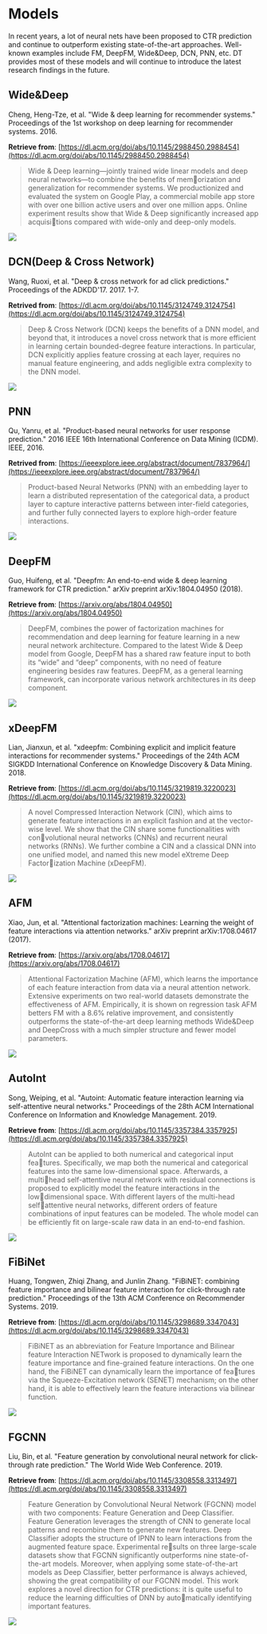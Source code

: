 # Models

In recent years, a lot of neural nets have been proposed to CTR prediction and continue to outperform existing state-of-the-art approaches. Well-known examples include FM, DeepFM, Wide&Deep, DCN, PNN, etc. DT provides most of these models and will continue to introduce the latest research findings in the future.

## Wide&Deep

Cheng, Heng-Tze, et al. "Wide & deep learning for recommender systems." Proceedings of the 1st workshop on deep learning for recommender systems. 2016.

**Retrieve from**: [https://dl.acm.org/doi/abs/10.1145/2988450.2988454](https://dl.acm.org/doi/abs/10.1145/2988450.2988454)

> Wide & Deep learning—jointly trained wide linear models and deep neural networks—to combine the benefits of memorization and generalization for recommender systems. We productionized and evaluated the system on Google Play, a commercial mobile app store with over one billion active users and over one million apps. Online experiment results show that Wide & Deep significantly increased app acquisitions compared with wide-only and deep-only models.

![](images/widedeep.png)



## DCN(Deep & Cross Network)

Wang, Ruoxi, et al. "Deep & cross network for ad click predictions." Proceedings of the ADKDD'17. 2017. 1-7.

**Retrived from**: [https://dl.acm.org/doi/abs/10.1145/3124749.3124754](https://dl.acm.org/doi/abs/10.1145/3124749.3124754)

>  Deep & Cross Network (DCN) keeps the benefits of a DNN model, and beyond that, it introduces a novel cross network that is more efficient in learning certain bounded-degree feature interactions. In particular, DCN explicitly applies feature crossing at each layer, requires no manual feature engineering, and adds negligible extra complexity to the DNN model.

![](images/dcn.png)



## PNN

Qu, Yanru, et al. "Product-based neural networks for user response prediction." 2016 IEEE 16th International Conference on Data Mining (ICDM). IEEE, 2016.

**Retrived from**: [https://ieeexplore.ieee.org/abstract/document/7837964/](https://ieeexplore.ieee.org/abstract/document/7837964/)

> Product-based Neural Networks (PNN) with an embedding layer to learn a distributed representation of the categorical data, a product layer to capture interactive patterns between inter-field categories, and further fully connected layers to explore high-order feature interactions.

![](images/pnn.png)



## DeepFM

Guo, Huifeng, et al. "Deepfm: An end-to-end wide & deep learning framework for CTR prediction." arXiv preprint arXiv:1804.04950 (2018).

**Retrieve from**: [https://arxiv.org/abs/1804.04950](https://arxiv.org/abs/1804.04950)

> DeepFM, combines the power of factorization machines for recommendation and deep learning for feature learning in a new neural network architecture. Compared to the latest Wide & Deep model from Google, DeepFM has a shared raw feature input to both its “wide” and “deep” components, with no need of feature engineering besides raw features. DeepFM, as a general learning framework, can incorporate various network architectures in its deep component. 

![](images/deepfm.png)



## xDeepFM

Lian, Jianxun, et al. "xdeepfm: Combining explicit and implicit feature interactions for recommender systems." Proceedings of the 24th ACM SIGKDD International Conference on Knowledge Discovery & Data Mining. 2018.

**Retrieve from**: [https://dl.acm.org/doi/abs/10.1145/3219819.3220023](https://dl.acm.org/doi/abs/10.1145/3219819.3220023)

>  A novel Compressed Interaction Network (CIN), which aims to generate feature interactions in an explicit fashion and at the vector-wise level. We show that the CIN share some functionalities with convolutional neural networks (CNNs) and recurrent neural networks (RNNs). We further combine a CIN and a classical DNN into one unified model, and named this new model eXtreme Deep Factorization Machine (xDeepFM).

![](images/xdeepfm.png)



## AFM

Xiao, Jun, et al. "Attentional factorization machines: Learning the weight of feature interactions via attention networks." arXiv preprint arXiv:1708.04617 (2017).

**Retrieve from**: [https://arxiv.org/abs/1708.04617](https://arxiv.org/abs/1708.04617)

> Attentional Factorization Machine (AFM), which learns the importance of each feature interaction from data via a neural attention network. Extensive experiments on two real-world datasets demonstrate the effectiveness of AFM. Empirically, it is shown on regression task AFM betters FM with a 8.6% relative improvement, and consistently outperforms the state-of-the-art deep learning methods Wide&Deep and DeepCross with a much simpler structure and fewer model parameters. 

![](images/afm.png)


## AutoInt

Song, Weiping, et al. "Autoint: Automatic feature interaction learning via self-attentive neural networks." Proceedings of the 28th ACM International Conference on Information and Knowledge Management. 2019.

**Retrieve from**: [https://dl.acm.org/doi/abs/10.1145/3357384.3357925](https://dl.acm.org/doi/abs/10.1145/3357384.3357925)

>  AutoInt can be applied to both numerical and categorical input features. Specifically, we map both the numerical and categorical features into the same low-dimensional space. Afterwards, a multihead self-attentive neural network with residual connections is proposed to explicitly model the feature interactions in the lowdimensional space. With different layers of the multi-head selfattentive neural networks, different orders of feature combinations of input features can be modeled. The whole model can be efficiently fit on large-scale raw data in an end-to-end fashion.

![](images/autoint.png)


## FiBiNet

Huang, Tongwen, Zhiqi Zhang, and Junlin Zhang. "FiBiNET: combining feature importance and bilinear feature interaction for click-through rate prediction." Proceedings of the 13th ACM Conference on Recommender Systems. 2019.

**Retrieve from**: [https://dl.acm.org/doi/abs/10.1145/3298689.3347043](https://dl.acm.org/doi/abs/10.1145/3298689.3347043)

> FiBiNET as an abbreviation for Feature Importance and Bilinear feature Interaction NETwork is proposed to dynamically learn the feature importance and fine-grained feature interactions. On the one hand, the FiBiNET can dynamically learn the importance of features via the Squeeze-Excitation network (SENET) mechanism; on the other hand, it is able to effectively learn the feature interactions via bilinear function.

![](images/fibinet.png)


## FGCNN

Liu, Bin, et al. "Feature generation by convolutional neural network for click-through rate prediction." The World Wide Web Conference. 2019.

**Retrieve from**: [https://dl.acm.org/doi/abs/10.1145/3308558.3313497](https://dl.acm.org/doi/abs/10.1145/3308558.3313497)

> Feature Generation by Convolutional Neural Network (FGCNN) model with two components: Feature Generation and Deep Classifier. Feature Generation leverages the strength of CNN to generate local patterns and recombine them to generate new features. Deep Classifier adopts the structure of IPNN to learn interactions from the augmented feature space. Experimental results on three large-scale datasets show that FGCNN significantly outperforms nine state-of-the-art models. Moreover, when applying some state-of-the-art models as Deep Classifier, better performance is always achieved, showing the great compatibility of our FGCNN model. This work explores a novel direction for CTR predictions: it is quite useful to reduce the learning difficulties of DNN by automatically identifying important features.

![](images/fgcnn.png)
